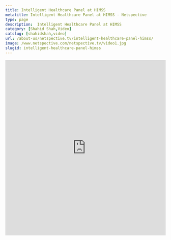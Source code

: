 ```yaml
---
title: Intelligent Healthcare Panel at HIMSS
metatitle: Intelligent Healthcare Panel at HIMSS - Netspective
type: page
description:  Intelligent Healthcare Panel at HIMSS
category: [Shahid Shah,Video]
catslug: [shahidshah,video]
url: /about-us/netspective.tv/intelligent-healthcare-panel-himss/
image: /www.netspective.com/netspective.tv/video1.jpg
slugid: intelligent-healthcare-panel-himss
---
```


<iframe width="100%" height="550" src="https://www.youtube.com/embed/6zkgyJ55J5o" frameborder="0" allowfullscreen></iframe>


